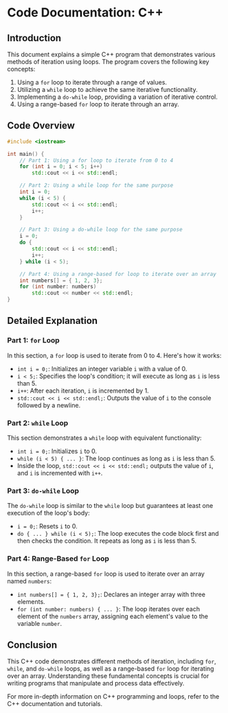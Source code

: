 # Code Documentation:  C++

## Introduction

This document explains a simple C++ program that demonstrates various methods of iteration using loops. The program covers the following key concepts:

1. Using a `for` loop to iterate through a range of values.
2. Utilizing a `while` loop to achieve the same iterative functionality.
3. Implementing a `do-while` loop, providing a variation of iterative control.
4. Using a range-based `for` loop to iterate through an array.

## Code Overview

```cpp
#include <iostream>

int main() {
    // Part 1: Using a for loop to iterate from 0 to 4
    for (int i = 0; i < 5; i++)
        std::cout << i << std::endl;

    // Part 2: Using a while loop for the same purpose
    int i = 0;
    while (i < 5) {
        std::cout << i << std::endl;
        i++;
    }

    // Part 3: Using a do-while loop for the same purpose
    i = 0;
    do {
        std::cout << i << std::endl;
        i++;
    } while (i < 5);

    // Part 4: Using a range-based for loop to iterate over an array
    int numbers[] = { 1, 2, 3};
    for (int number: numbers)
        std::cout << number << std::endl;
}
```

## Detailed Explanation

### Part 1: `for` Loop

In this section, a `for` loop is used to iterate from 0 to 4. Here's how it works:

- `int i = 0;`: Initializes an integer variable `i` with a value of 0.
- `i < 5;`: Specifies the loop's condition; it will execute as long as `i` is less than 5.
- `i++`: After each iteration, `i` is incremented by 1.
- `std::cout << i << std::endl;`: Outputs the value of `i` to the console followed by a newline.

### Part 2: `while` Loop

This section demonstrates a `while` loop with equivalent functionality:

- `int i = 0;`: Initializes `i` to 0.
- `while (i < 5) { ... }`: The loop continues as long as `i` is less than 5.
- Inside the loop, `std::cout << i << std::endl;` outputs the value of `i`, and `i` is incremented with `i++`.

### Part 3: `do-while` Loop

The `do-while` loop is similar to the `while` loop but guarantees at least one execution of the loop's body:

- `i = 0;`: Resets `i` to 0.
- `do { ... } while (i < 5);`: The loop executes the code block first and then checks the condition. It repeats as long as `i` is less than 5.

### Part 4: Range-Based `for` Loop

In this section, a range-based `for` loop is used to iterate over an array named `numbers`:

- `int numbers[] = { 1, 2, 3};`: Declares an integer array with three elements.
- `for (int number: numbers) { ... }`: The loop iterates over each element of the `numbers` array, assigning each element's value to the variable `number`.

## Conclusion

This C++ code demonstrates different methods of iteration, including `for`, `while`, and `do-while` loops, as well as a range-based `for` loop for iterating over an array. Understanding these fundamental concepts is crucial for writing programs that manipulate and process data effectively.

For more in-depth information on C++ programming and loops, refer to the C++ documentation and tutorials.
